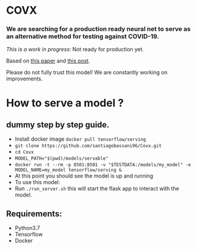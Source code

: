 # COVX
### We are searching for a production ready neural net to serve as an alternative method for testing against COVID-19.

*This is a work in progress*: Not ready for production yet.

Based on [this paper](https://pubs.rsna.org/doi/10.1148/radiol.2020200905)
and [this post](https://www.pyimagesearch.com/2020/03/16/detecting-covid-19-in-x-ray-images-with-keras-tensorflow-and-deep-learning/).

Please do not fully trust this model! We are constantly working on improvements.




# How to serve a model ?
## dummy step by step guide.
- Install docker image `docker pull tensorflow/serving`
- `git clone https://github.com/santiagobassani96/Covx.git`
- `cd Covx`
- `MODEL_PATH="$(pwd)/models/servable"`
- `docker run -t --rm -p 8501:8501 -v "$TESTDATA:/models/my_model" -e MODEL_NAME=my_model tensorflow/serving &`
- At this point you should see the model is up and running
- To use this model:
- Run `./run_server.sh` this will start the flask app to interact with the model.


## Requirements:
* Python3.7
* Tensorflow
* Docker
